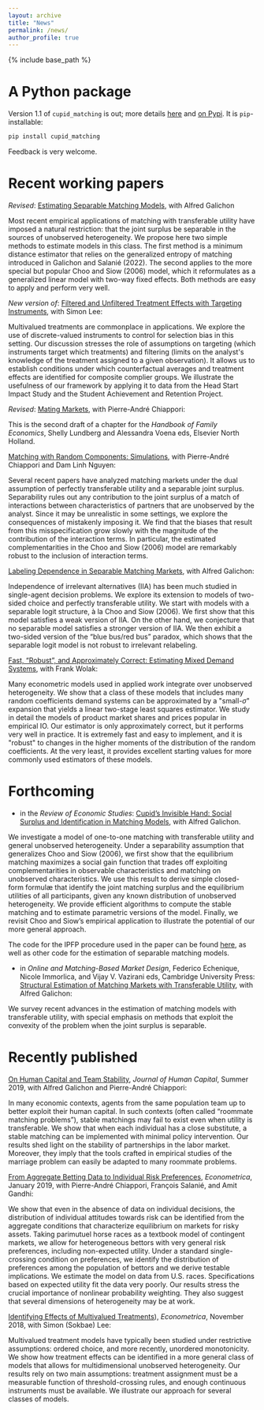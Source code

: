 ```yaml
---
layout: archive
title: "News"
permalink: /news/
author_profile: true
---
```


{% include base_path %}

# A Python package

Version 1.1 of `cupid_matching` is out; more details [here](code.md) and [on Pypi](https://pypi.org/project/cupid-matching/). It is `pip`-installable:

```sh
pip install cupid_matching
```

Feedback is very welcome.

# Recent working papers


_Revised_: [Estimating Separable Matching Models](../files/estimating_separable_models_manuscript.pdf),
with Alfred Galichon

Most recent empirical applications of matching with transferable utility have imposed a natural restriction: that the joint surplus be separable in the sources of unobserved heterogeneity. We propose here two simple methods to estimate models in this class. The first method is a minimum distance estimator that relies on the generalized entropy of matching introduced in Galichon and Salanié (2022). The second applies to the more special but popular Choo and Siow (2006) model, which it reformulates as a generalized linear model with two-way fixed effects. Both methods are easy to apply and perform very well.


_New version of_: [Filtered and Unfiltered Treatment Effects with Targeting Instruments](https://arxiv.org/abs/2007.10432#),
with Simon Lee:

Multivalued treatments are commonplace in applications. We explore the use of discrete-valued instruments to control for selection bias in this setting. Our discussion stresses the role of assumptions on targeting (which instruments target which treatments) and filtering (limits on the analyst's knowledge of the treatment assigned to a given observation). It allows us to establish conditions under which counterfactual averages and treatment effects are identified for composite complier groups. We illustrate the usefulness of our framework by applying it to data from the Head Start Impact Study and the Student Achievement and Retention Project.


_Revised_: [Mating Markets](https://econ.columbia.edu/working-paper/mating-markets-2/),
with Pierre-André Chiappori:

This is the second draft of a chapter for the _Handbook of Family Economics_, Shelly Lundberg and Alessandra Voena eds, Elsevier North Holland.



[Matching with Random Components: Simulations](../files/CNSdraftDec10final.pdf), with Pierre-André Chiappori and Dam Linh Nguyen:

Several recent papers have analyzed matching markets under the dual assumption of perfectly transferable utility and a separable joint surplus. Separability rules out any contribution to the joint surplus of a match of interactions between characteristics of partners that are unobserved by the analyst. Since it may be unrealistic in some settings, we explore the consequences of mistakenly imposing it. We find that the biases that result from this misspecification grow slowly with the magnitude of the contribution of the interaction terms. In particular, the estimated complementarities in the Choo and Siow (2006) model are remarkably robust to the inclusion of interaction terms.

[Labeling Dependence in Separable Matching Markets](../files/MatchingIIL_9dec2019), with Alfred Galichon:

Independence of irrelevant alternatives (IIA) has been much studied in single-agent decision problems. We explore its extension to models of two-sided choice and perfectly transferable utility. We start with models with a separable logit structure, à la Choo and Siow (2006). We first show that this model satisfies a weak version of IIA. On the other hand, we conjecture that no separable model satisfies a stronger version of IIA. We then exhibit a two-sided version of the “blue bus/red bus” paradox, which shows that the separable logit model is not robust to irrelevant relabeling.

[Fast, “Robust”, and Approximately Correct: Estimating Mixed Demand Systems](../files/BLPwith2SLS_8_March_2019.pdf), with Frank Wolak:

Many econometric models used in applied work integrate over unobserved heterogeneity. We show that a class of these models that includes many random coefficients demand systems can be approximated by a "small-$\sigma$" expansion that yields a linear two-stage least squares estimator. We study in detail the models of product market shares and prices popular in empirical IO. Our estimator is only approximately correct, but it performs very well in practice. It is extremely fast and easy to implement, and it is "robust" to changes in the higher moments of the distribution of the random coefficients. At the very least, it provides excellent starting values for more commonly used estimators of these models.

# Forthcoming

- in the _Review of Economic Studies_: [Cupid’s Invisible Hand: Social Surplus and Identification in Matching Models](https://academic.oup.com/restud/advance-article/doi/10.1093/restud/rdab090/6478301?guestAccessKey=43f4a245-9f5c-48c6-b931-6c8753d31074), with Alfred Galichon.

We investigate a model of one-to-one matching with transferable utility and general unobserved heterogeneity. Under a separability assumption that generalizes Choo and Siow (2006), we first show that the equilibrium matching maximizes a social gain function that trades off exploiting complementarities in observable characteristics and matching on unobserved characteristics. We use this result to derive simple closed- form formulæ that identify the joint matching surplus and the equilibrium utilities of all participants, given any known distribution of unobserved heterogeneity. We provide efficient algorithms to compute the stable matching and to estimate parametric versions of the model. Finally, we revisit Choo and Siow’s empirical application to illustrate the potential of our more general approach.

The code for the IPFP procedure used in the paper can be found [here](https://pypi.org/project/cupid-matching/), as well as other code for the estimation of separable matching models.

- in _Online and Matching-Based Market Design_,
  Federico Echenique, Nicole Immorlica, and Vijay V. Vazirani eds,
  Cambridge University Press: [Structural Estimation of Matching Markets with Transferable Utility](../files/GalichonSalanie_Chapter_15July2021.pdf), with Alfred Galichon:

We survey recent advances in the estimation of matching models with transferable utility, with special emphasis on methods that exploit the convexity of the problem when the joint surplus is separable.

# Recently published

[On Human Capital and Team Stability](https://www.journals.uchicago.edu/doi/pdfplus/10.1086/702925), _Journal of Human Capital_, Summer 2019, with Alfred Galichon and Pierre-André Chiappori:

In many economic contexts, agents from the same population team up to better exploit their human capital. In such contexts (often called “roommate matching problems”), stable matchings may fail to exist even when utility is transferable. We show that when each individual has a close substitute, a stable matching can be implemented with minimal policy intervention. Our results shed light on the stability of partnerships in the labor market. Moreover, they imply that the tools crafted in empirical studies of the marriage problem can easily be adapted to many roommate problems.

[From Aggregate Betting Data to Individual Risk Preferences](https://www.econometricsociety.org/system/files/ecta12418.pdf), _Econometrica_, January 2019, with Pierre-André Chiappori, François Salanié, and Amit Gandhi:

We show that even in the absence of data on individual decisions, the distribution of
individual attitudes towards risk can be identified from the aggregate conditions that
characterize equilibrium on markets for risky assets. Taking parimutuel horse races
as a textbook model of contingent markets, we allow for heterogeneous bettors with
very general risk preferences, including non-expected utility. Under a standard single-crossing condition on preferences, we identify the distribution of preferences among
the population of bettors and we derive testable implications. We estimate the model
on data from U.S. races. Specifications based on expected utility fit the data very poorly. Our results stress the crucial importance of nonlinear probability weighting. They also suggest that several dimensions of heterogeneity may be at work.

[Identifying Effects of Multivalued Treatments](https://www.econometricsociety.org/system/files/ecta14269.pdf)), _Econometrica_, November 2018, with Simon (Sokbae) Lee:

Multivalued treatment models have typically been studied under restrictive assumptions: ordered choice, and more recently, unordered monotonicity. We show how treatment effects can be identified in a more general class of models that allows for multidimensional unobserved heterogeneity. Our results rely on two main assumptions: treatment assignment must be a measurable function of threshold-crossing rules, and enough continuous instruments must be available. We illustrate our approach for several classes of models.
